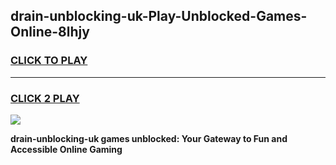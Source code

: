 
## drain-unblocking-uk-Play-Unblocked-Games-Online-8lhjy
<h3>
<a href="https://premium76.site?title=drain-unblocking-uk&ref=25A">CLICK TO PLAY</a></h3>
<hr>

<h3>
<a href="https://premium76.site?title=drain-unblocking-uk&ref=25A">CLICK 2 PLAY</a>
  
</h3>

<a href="https://premium76.site?title=drain-unblocking-uk&ref=25A"><img src="https://clearcache.store/games.png"></a>


**drain-unblocking-uk games unblocked: Your Gateway to Fun and Accessible Online Gaming**
